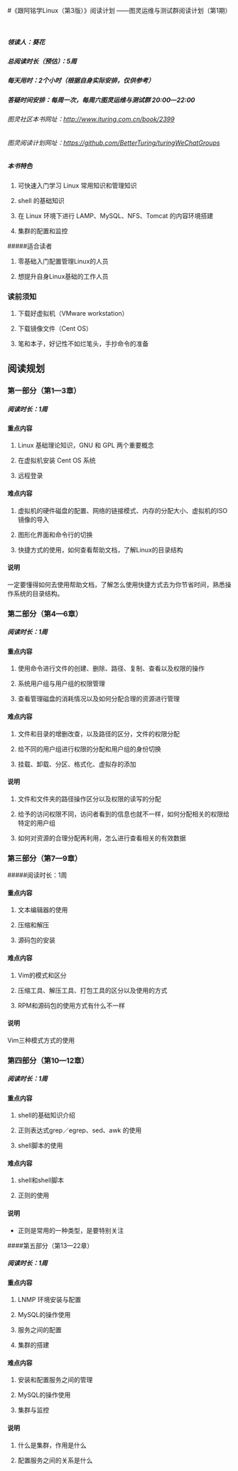 #《跟阿铭学Linux（第3版）》阅读计划
——图灵运维与测试群阅读计划（第1期）

<br>

##### 领读人：葵花
##### 总阅读时长（预估）：5周
##### 每天用时：2个小时（根据自身实际安排，仅供参考）
##### 答疑时间安排：每周一次，每周六图灵运维与测试群 20:00—22:00

###### 图灵社区本书网址：<a href="http://www.ituring.com.cn/book/2399">http://www.ituring.com.cn/book/2399</a>
###### 图灵阅读计划网址：<a href="https://github.com/BetterTuring/turingWeChatGroups">https://github.com/BetterTuring/turingWeChatGroups</a>


##### 本书特色

1. 可快速入门学习 Linux 常用知识和管理知识

2. shell 的基础知识

3. 在 Linux 环境下进行 LAMP、MySQL、NFS、Tomcat 的内容环境搭建

4. 集群的配置和监控

#####适合读者

1. 零基础入门配置管理Linux的人员

2. 想提升自身Linux基础的工作人员




### 读前须知

1. 下载好虚拟机（VMware workstation）

2. 下载镜像文件（Cent OS）

3. 笔和本子，好记性不如烂笔头，手抄命令的准备

<div style="margin-top:30px"></div>

## 阅读规划

<div style="margin-top:15px"></div>

### 第一部分（第1—3章）

##### 阅读时长：1周

#### 重点内容

1. Linux 基础理论知识，GNU 和 GPL 两个重要概念

2. 在虚拟机安装 Cent OS 系统

3. 远程登录

#### 难点内容

1. 虚拟机的硬件磁盘的配置、网络的链接模式、内存的分配大小、虚拟机的ISO镜像的导入

2. 图形化界面和命令行的切换

3. 快捷方式的使用，如何查看帮助文档，了解Linux的目录结构

#### 说明

一定要懂得如何去使用帮助文档，了解怎么使用快捷方式去为你节省时间，熟悉操作系统的目录结构。

### 第二部分（第4—6章）

##### 阅读时长：1周

#### 重点内容

1. 使用命令进行文件的创建、删除、路径、复制、查看以及权限的操作

2. 系统用户组与用户组的权限管理

3. 查看管理磁盘的消耗情况以及如何分配合理的资源进行管理

#### 难点内容

1. 文件和目录的增删改查，以及路径的区分，文件的权限分配

2. 给不同的用户组进行权限的分配和用户组的身份切换

3. 挂载、卸载、分区、格式化、虚拟存的添加

####  说明

1. 文件和文件夹的路径操作区分以及权限的读写的分配

2. 给予的访问权限不同，访问者看到的信息也就不一样，如何分配相关的权限给特定的用户组

3. 如何对资源的合理分配再利用，怎么进行查看相关的有效数据

### 第三部分（第7—9章）

#####阅读时长：1周

#### 重点内容

1. 文本编辑器的使用

2. 压缩和解压

3. 源码包的安装

#### 难点内容

1. Vim的模式和区分

2. 压缩工具、解压工具、打包工具的区分以及使用的方式

3. RPM和源码包的使用方式有什么不一样

#### 说明

 Vim三种模式方式的使用
 
### 第四部分（第10—12章）
 
##### 阅读时长：1周

#### 重点内容

1. shell的基础知识介绍

2. 正则表达式grep／egrep、sed、awk 的使用

3. shell脚本的使用

#### 难点内容

1. shell和shell脚本

2. 正则的使用

#### 说明

- 正则是常用的一种类型，是要特别关注

####第五部分（第13—22章）

##### 阅读时长：1周

#### 重点内容

1. LNMP 环境安装与配置

2. MySQL的操作使用

3. 服务之间的配置

4. 集群的搭建

#### 难点内容

1. 安装和配置服务之间的管理

2. MySQL的操作使用

3. 集群与监控

#### 说明

1. 什么是集群，作用是什么

2. 配置服务之间的关系是什么